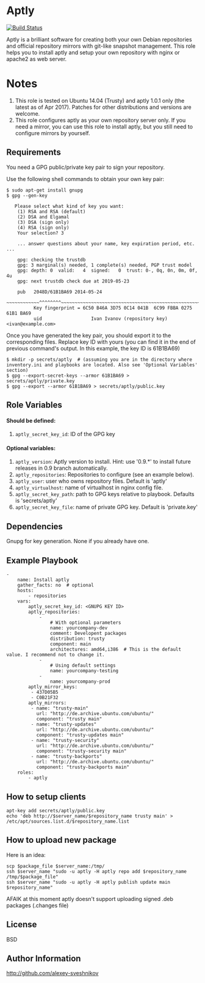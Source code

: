 Aptly 
========
[![Build Status](https://travis-ci.org/t2d/ansible-aptly-role.svg?branch=master)](https://travis-ci.org/t2d/ansible-aptly-role)

Aptly is a brilliant software for creating both your own Debian repositories and official repository mirrors with git-like snapshot management. This role helps you to install aptly and setup your own repository with nginx or apache2 as web server.


Notes
=====

1. This role is tested on Ubuntu 14.04 (Trusty) and aptly 1.0.1 only (the latest as of  Apr 2017). Patches for other distributions and versions are welcome.
1. This role configures aptly as your own repository server only. If you need a mirror, you can use this role to install aptly, but you still need to configure mirrors by yourself.


Requirements
------------

You need a GPG public/private key pair to sign your repository.

Use the following shell commands to obtain your own key pair:

    $ sudo apt-get install gnupg
    $ gpg --gen-key

       Please select what kind of key you want:
        (1) RSA and RSA (default)
        (2) DSA and Elgamal
        (3) DSA (sign only)
        (4) RSA (sign only)
        Your selection? 3

        ... answer questions about your name, key expiration period, etc. ...

        gpg: checking the trustdb
        gpg: 3 marginal(s) needed, 1 complete(s) needed, PGP trust model
        gpg: depth: 0  valid:   4  signed:   0  trust: 0-, 0q, 0n, 0m, 0f, 4u
        gpg: next trustdb check due at 2019-05-23

        pub   2048D/61B1BA69 2014-05-24
        ~~~~~~~~~~~~^^^^^^^^~~~~~~~~~~~~~~~~~~~~~~~~~~~~~~~~~~~~~~~~~~~~~~~~~~~~
              Key fingerprint = 6C50 B46A 3D75 0C14 041B  6C99 FBBA 0275 61B1 BA69
              uid                  Ivan Ivanov (repository key) <ivan@example.com>

Once you have generated the key pair, you should export it to the corresponding files. Replace key ID with yours (you can find it in the end of previous command's output. In this example, the key ID is 61B1BA69)

    $ mkdir -p secrets/aptly  # (assuming you are in the directory where inventory.ini and playbooks are located. Also see 'Optional Variables' section)
    $ gpg --export-secret-keys --armor 61B1BA69 > secrets/aptly/private.key
    $ gpg --export --armor 61B1BA69 > secrets/aptly/public.key


Role Variables
--------------

#### Should be defined:

1. `aptly_secret_key_id`: ID of the GPG key

#### Optional variables:

1. `aptly_version`: Aptly version to install. Hint: use '0.9.*' to install future releases in 0.9 branch automatically.
1. `aptly_repositories`: Repositories to configure (see an example below).
1. `aptly_user`: user who owns repository files. Default is 'aptly'
1. `aptly_virtualhost`: name of virtualhost in nginx config file.
1. `aptly_secret_key_path`: path to GPG keys relative to playbook. Defaults is 'secrets/aptly'
1. `aptly_secret_key_file`: name of private GPG key. Default is 'private.key'


Dependencies
------------

Gnupg for key generation. None if you already have one.


Example Playbook
-------------------------

    -
        name: Install aptly
        gather_facts: no  # optional
        hosts:
            - repositories
        vars:
            aptly_secret_key_id: <GNUPG KEY ID>
            aptly_repositories:
                -
                    # With optional parameters
                    name: yourcompany-dev
                    comment: Developent packages
                    distribution: trusty
                    component: main
                    architectures: amd64,i386  # This is the default value. I recommend not to change it.
                -
                    # Using default settings
                    name: yourcompany-testing
                -
                    name: yourcompany-prod
            aptly_mirror_keys:
             - 437D05B5
             - C0B21F32
            aptly_mirrors:
             - name: "trusty-main"
               url: "http://de.archive.ubuntu.com/ubuntu/"
               component: "trusty main"
             - name: "trusty-updates"
               url: "http://de.archive.ubuntu.com/ubuntu/"
               component: "trusty-updates main"
             - name: "trusty-security"
               url: "http://de.archive.ubuntu.com/ubuntu/"
               component: "trusty-security main"
             - name: "trusty-backports"
               url: "http://de.archive.ubuntu.com/ubuntu/"
               component: "trusty-backports main"
        roles:
            - aptly


How to setup clients
--------------------

```shell
apt-key add secrets/aptly/public.key
echo 'deb http://$server_name/$repository_name trusty main' > /etc/apt/sources.list.d/$repository_name.list
```

How to upload new package
-------------------------
Here is an idea:

```shell
scp $package_file $server_name:/tmp/
ssh $server_name "sudo -u aptly -H aptly repo add $repository_name /tmp/$package_file"
ssh $server_name "sudo -u aptly -H aptly publish update main $repository_name"
```

AFAIK at this moment aptly doesn't support uploading signed .deb packages (.changes file)


License
-------

BSD

Author Information
------------------

http://github.com/alexey-sveshnikov
